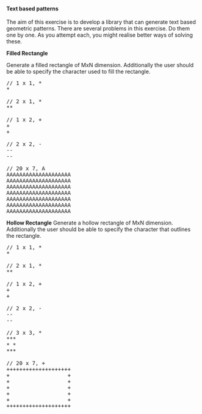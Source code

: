 #### Text based patterns

The aim of this exercise is to develop a library that can generate text based geometric patterns. There are several problems in this exercise. Do them one by one. As you attempt each, you might realise better ways of solving these.


**Filled Rectangle**

Generate a filled rectangle of MxN dimension. Additionally the user should be able to specify the character used to fill the rectangle.
<pre>
// 1 x 1, *
*

// 2 x 1, *
**

// 1 x 2, +
+
+

// 2 x 2, -
--
--

// 20 x 7, A
AAAAAAAAAAAAAAAAAAAA
AAAAAAAAAAAAAAAAAAAA
AAAAAAAAAAAAAAAAAAAA
AAAAAAAAAAAAAAAAAAAA
AAAAAAAAAAAAAAAAAAAA
AAAAAAAAAAAAAAAAAAAA
AAAAAAAAAAAAAAAAAAAA
</pre>


**Hollow Rectangle**
Generate a hollow rectangle of MxN dimension. Additionally the user should be able to specify the character that outlines the rectangle.

<pre>
// 1 x 1, *
*

// 2 x 1, *
**

// 1 x 2, +
+
+

// 2 x 2, -
--
--

// 3 x 3, *
***
* *
***

// 20 x 7, +
++++++++++++++++++++
+                  +
+                  +
+                  +
+                  +
+                  +
++++++++++++++++++++
</pre>
